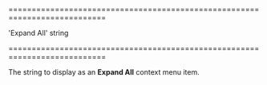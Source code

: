 <!--**
/*-------------------------------------------
    Auto-generated file. Do not modify.
-------------------------------------------

**-->
===========================================================================
<!--default-->'Expand All'<!--/default-->
<!--type-->string<!--/type-->
===========================================================================

<!--shortDescription-->
The string to display as an **Expand All** context menu item.
<!--/shortDescription-->

<!--fullDescription-->

<!--/fullDescription-->